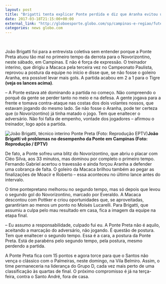 ```yaml
---
layout: post
title: "Brigatti tenta explicar Ponte perdida e diz que Aranha evitou um placar maior"
date: 2017-03-18T21:15:00+00:00
external_link: "http://globoesporte.globo.com/sp/campinas-e-regiao/futebol/times/ponte-preta/noticia/2017/03/brigatti-tenta-explicar-ponte-perdida-e-diz-que-aranha-evitou-um-placar-maior.html"
categories: news globo.com
---
```

&nbsp;

João Brigatti foi para a entrevista coletiva sem entender porque a Ponte Preta atuou tão mal no primeiro tempo da derrota para o Novorizontino, neste sábado, em Campinas. E não é força de expressão. O treinador interino, que dirigiu a Macaca pela terceira vez no Campeonato Paulista, reprovou a postura da equipe no início e disse que, se não fosse o goleiro Aranha, era possível levar mais gols. A partida acabou em 2 a 1 para o Tigre **(veja os lances acima)**.

–&nbsp;A Ponte estava até dominando a partida no começo. Não compreendo o porquê da gente se perder tanto no meio e na defesa. A gente jogava para a frente e tomava contra-ataque nas costas dos dois volantes nossos, que estavam jogando do mesmo lado. Se não fosse o Aranha, pode ter certeza que (o Novorizontino) já tinha matado o jogo. Tem que enaltecer o adversário. Não foi falta de empenho, vontade dos jogadores&nbsp;– afirmou o treinador, logo após a partida.

 ![João Brigatti, técnico interino Ponte Preta (Foto: Reprodução EPTV)](http://s2.glbimg.com/MUxkZIIDKbPww6gosrJGqv0BX64=/150x0:917x589/300x230/s.glbimg.com/es/ge/f/original/2017/03/13/brigatti.jpg "João Brigatti, técnico interino Ponte Preta (Foto: Reprodução EPTV)")**João Brigatti vê problemas no desempenho da Ponte&nbsp;em Campinas (Foto: Reprodução / EPTV)**

De fato, a Ponte sofreu uma blitz do Novorizontino, que abriu o placar com Cléo Silva, aos 33 minutos, mas dominou por completo o primeiro tempo. Fernando Gabriel acertou o travessão e ainda forçou Aranha a defender uma cobrança de falta. O goleiro da Macaca brilhou também ao pegar as finalizações de Moacir e Roberto&nbsp;– essa aconteceu no último lance antes do intervalo.

O time pontepretano melhorou no segundo tempo, mas só depois que levou o segundo gol do Novorizontino, marcado por Everaldo. A Macaca descontou com Pottker e criou oportunidades que, se aproveitadas, garantiriam ao menos um ponto no Moisés Lucarelli. Para Brigatti, que assumiu a culpa pelo mau resultado em casa, fica a imagem da equipe na etapa final.

–&nbsp;Eu assumo a responsabilidade, culpado fui eu. A Ponte Preta não é aquilo, aceitando a marcação do adversário, não jogando. É questão de postura. Tem que enaltecer o segundo tempo. Essa é a cara, a postura da Ponte Preta. Está de parabéns pelo segundo tempo, pela postura, mesmo perdendo a partida.

A Ponte Preta fica com 15 pontos e agora torce para que o Santos não vença o clássico com o Palmeiras, neste domingo, na Vila Belmiro. Assim, o time permaneceria na liderança do Grupo D, cada vez mais perto de uma classificação às quartas de final. O próximo compromisso é já na terça-feira, contra o Santo André, fora de casa.

